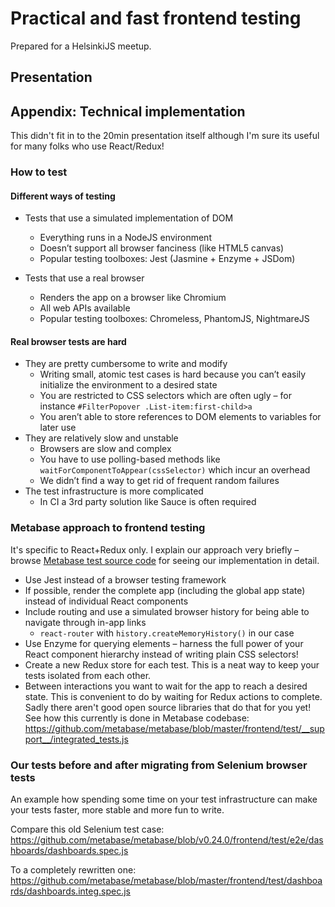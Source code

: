 # Practical and fast frontend testing
Prepared for a HelsinkiJS meetup.

## Presentation



## Appendix: Technical implementation

This didn't fit in to the 20min presentation itself although I'm sure its useful for many folks who use React/Redux!

### How to test

#### Different ways of testing
* Tests that use a simulated implementation of DOM
	* Everything runs in a NodeJS environment
	* Doesn’t support all browser fanciness (like HTML5 canvas)
	* Popular testing toolboxes: Jest (Jasmine + Enzyme + JSDom)

* Tests that use a real browser
	* Renders the app on a browser like Chromium
	* All web APIs available
	* Popular testing toolboxes: Chromeless, PhantomJS, NightmareJS

#### Real browser tests are hard

* They are pretty cumbersome to write and modify
	* Writing small, atomic test cases is hard because you can’t easily initialize the environment to a desired state
	* You are restricted to CSS selectors which are often ugly – for instance `#FilterPopover .List-item:first-child>a`
	* You aren’t able to store references to DOM elements to variables for later use
* They are relatively slow and unstable
	* Browsers are slow and complex
	* You have to use polling-based methods like `waitForComponentToAppear(cssSelector)` which incur an overhead
	* We didn’t find a way to get rid of frequent random failures
* The test infrastructure is more complicated
	* In CI a 3rd party solution like Sauce is often required
	
### Metabase approach to frontend testing

It's specific to React+Redux only. I explain our approach very briefly – browse [Metabase test source code](https://github.com/metabase/metabase/blob/master/frontend/test/) for seeing our implementation in detail.

* Use Jest instead of a browser testing framework
* If possible, render the complete app (including the global app state) instead of individual React components
* Include routing and use a simulated browser history for being able to navigate through in-app links
	* `react-router`  with `history.createMemoryHistory()` in our case
* Use Enzyme for querying elements – harness the full power of your React component hierarchy instead of writing plain CSS selectors!
* Create a new Redux store for each test. This is a neat way to keep your tests isolated from each other.
* Between interactions you want to wait for the app to reach a desired state. This is convenient to do by waiting for Redux actions to complete. Sadly there aren't good open source libraries that do that for you yet! See how this currently is done in Metabase codebase:
https://github.com/metabase/metabase/blob/master/frontend/test/__support__/integrated_tests.js

### Our tests before and after migrating from Selenium browser tests

An example how spending some time on your test infrastructure can make your tests faster, more stable and more fun to write.

Compare this old Selenium test case:
https://github.com/metabase/metabase/blob/v0.24.0/frontend/test/e2e/dashboards/dashboards.spec.js

To a completely rewritten one:
https://github.com/metabase/metabase/blob/master/frontend/test/dashboards/dashboards.integ.spec.js
